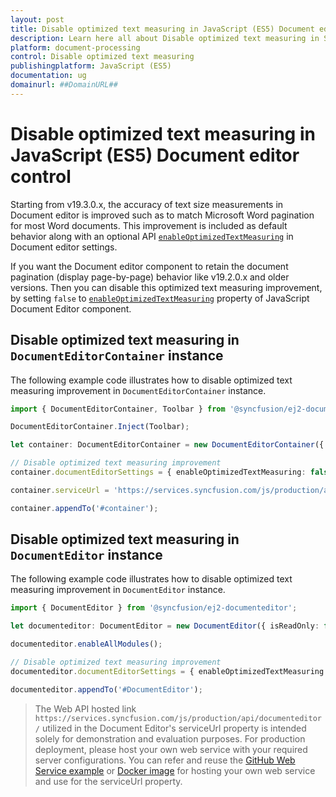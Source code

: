 ```yaml
---
layout: post
title: Disable optimized text measuring in JavaScript (ES5) Document editor control | Syncfusion
description: Learn here all about Disable optimized text measuring in Syncfusion JavaScript (ES5) Document editor control of Syncfusion Essential JS 2 and more.
platform: document-processing
control: Disable optimized text measuring 
publishingplatform: JavaScript (ES5)
documentation: ug
domainurl: ##DomainURL##
---
```


# Disable optimized text measuring in JavaScript (ES5) Document editor control

Starting from v19.3.0.x, the accuracy of text size measurements in Document editor is improved such as to match Microsoft Word pagination for most Word documents. This improvement is included as default behavior along with an optional API [`enableOptimizedTextMeasuring`](https://ej2.syncfusion.com/javascript/documentation/api/document-editor/documentEditorSettingsModel#enableoptimizedtextmeasuring) in Document editor settings.  

If you want the Document editor component to retain the document pagination (display page-by-page) behavior like v19.2.0.x and older versions. Then you can disable this optimized text measuring improvement, by setting `false` to [`enableOptimizedTextMeasuring`](https://ej2.syncfusion.com/javascript/documentation/api/document-editor/documentEditorSettingsModel#enableoptimizedtextmeasuring) property of  JavaScript Document Editor component.

## Disable optimized text measuring in `DocumentEditorContainer` instance

The following example code illustrates how to disable optimized text measuring improvement in `DocumentEditorContainer` instance.

```ts
import { DocumentEditorContainer, Toolbar } from '@syncfusion/ej2-documenteditor';

DocumentEditorContainer.Inject(Toolbar);

let container: DocumentEditorContainer = new DocumentEditorContainer({ enableToolbar: true, height: '590px' });

// Disable optimized text measuring improvement
container.documentEditorSettings = { enableOptimizedTextMeasuring: false };

container.serviceUrl = 'https://services.syncfusion.com/js/production/api/documenteditor/';

container.appendTo('#container');
```

## Disable optimized text measuring in `DocumentEditor` instance

The following example code illustrates how to disable optimized text measuring improvement in `DocumentEditor` instance.

```ts
import { DocumentEditor } from '@syncfusion/ej2-documenteditor';

let documenteditor: DocumentEditor = new DocumentEditor({ isReadOnly: false, height: '370px', serviceUrl: 'https://services.syncfusion.com/js/production/api/documenteditor/' });

documenteditor.enableAllModules();

// Disable optimized text measuring improvement
documenteditor.documentEditorSettings = { enableOptimizedTextMeasuring: false };

documenteditor.appendTo('#DocumentEditor');
```

> The Web API hosted link `https://services.syncfusion.com/js/production/api/documenteditor/` utilized in the Document Editor's serviceUrl property is intended solely for demonstration and evaluation purposes. For production deployment, please host your own web service with your required server configurations. You can refer and reuse the [GitHub Web Service example](https://github.com/SyncfusionExamples/EJ2-DocumentEditor-WebServices) or [Docker image](https://hub.docker.com/r/syncfusion/word-processor-server) for hosting your own web service and use for the serviceUrl property.